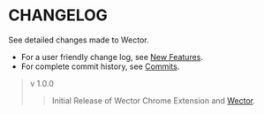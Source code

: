 **CHANGELOG**
================

See detailed changes made to Wector. 

- For a user friendly change log, see [New Features](src/mkdwn/CHANGE.md "Changelog for Users").
- For complete commit history, see [Commits](https://bitbucket.org/khaalidimaag/wector/commits/all "Commit History").

> v 1.0.0
>> Initial Release of Wector Chrome Extension and [Wector](http://wector.ml).